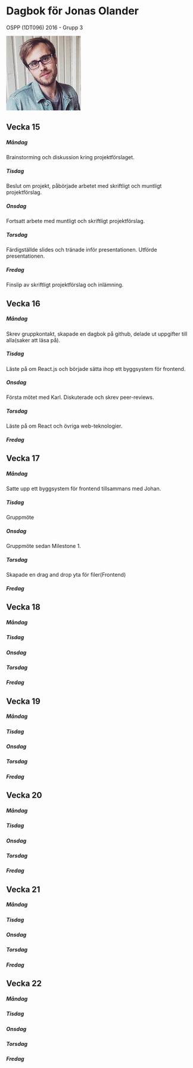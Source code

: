 # Dagbok för Jonas Olander

OSPP (1DT096) 2016 - Grupp 3

<img src="../images/jonas.jpg" width="200">

## Vecka 15

##### Måndag 

Brainstorming och diskussion kring projektförslaget.

##### Tisdag

Beslut om projekt, påbörjade arbetet med skriftligt och muntligt projektförslag.

##### Onsdag

Fortsatt arbete med muntligt och skriftligt projektförslag.

##### Torsdag

Färdigställde slides och tränade inför presentationen. Utförde presentationen.

##### Fredag

Finslip av skriftligt projektförslag och inlämning.


## Vecka 16

##### Måndag

Skrev gruppkontakt, skapade en dagbok på github, delade ut uppgifter till alla(saker att läsa på). 

##### Tisdag

Läste på om React.js och började sätta ihop ett byggsystem för frontend.

##### Onsdag

Första mötet med Karl. Diskuterade och skrev peer-reviews.

##### Torsdag
Läste på om React och övriga web-teknologier.
##### Fredag


## Vecka 17

##### Måndag
Satte upp ett byggsystem för frontend tillsammans med Johan.
##### Tisdag
Gruppmöte
##### Onsdag
Gruppmöte sedan Milestone 1.
##### Torsdag
Skapade en drag and drop yta för filer(Frontend)
##### Fredag

## Vecka 18

##### Måndag

##### Tisdag

##### Onsdag

##### Torsdag

##### Fredag

## Vecka 19

##### Måndag

##### Tisdag

##### Onsdag

##### Torsdag

##### Fredag

## Vecka 20

##### Måndag

##### Tisdag

##### Onsdag

##### Torsdag

##### Fredag

## Vecka 21

##### Måndag

##### Tisdag

##### Onsdag

##### Torsdag

##### Fredag

## Vecka 22

##### Måndag

##### Tisdag

##### Onsdag

##### Torsdag

##### Fredag
